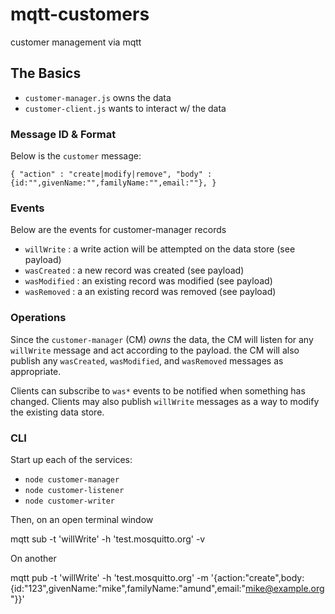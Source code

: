# mqtt-customers

customer management via mqtt

## The Basics
 - `customer-manager.js` owns the data
 - `customer-client.js` wants to interact w/ the data

### Message ID & Format
Below is the `customer` message:

``
{
  "action" : "create|modify|remove",
  "body" : {id:"",givenName:"",familyName:"",email:""},
}
``

### Events
Below are the events for customer-manager records

 * `willWrite` : a write action will be attempted on the data store (see payload)
 * `wasCreated` : a new record was created (see payload)
 * `wasModified` : an existing record was modified (see payload)
 * `wasRemoved` : a an existing record was removed (see payload)

### Operations
Since the `customer-manager` (CM)  _owns_ the data, the CM will listen for any `willWrite` message and act according to the payload. the CM will also publish any `wasCreated`, `wasModified`, and `wasRemoved` messages as appropriate.

Clients can subscribe to `was*` events to be notified when something has changed. Clients may also publish `willWrite` messages as a way to modify the existing data store.  

### CLI
Start up each of the services:

 * `node customer-manager`
 * `node customer-listener`
 * `node customer-writer`


Then, on an open  terminal window

  mqtt sub -t 'willWrite' -h 'test.mosquitto.org' -v

On another

  mqtt pub -t 'willWrite' -h 'test.mosquitto.org' -m '{action:"create",body: {id:"123",givenName:"mike",familyName:"amund",email:"mike@example.org"}}'



 


